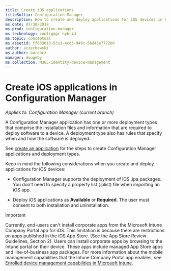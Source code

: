 ```yaml
---
title: Create iOS applications
titleSuffix: Configuration Manager
description: How to create and deploy applications for iOS devices in Configuration Manager.
ms.date: 07/30/2018
ms.prod: configuration-manager
ms.technology: configmgr-hybrid
ms.topic: conceptual
ms.assetid: ff633013-5313-4cd3-949c-56d45e777280
author: aczechowski
ms.author: aaroncz
manager: dougeby
ms.collection: M365-identity-device-management
---
```


# Create iOS applications in Configuration Manager

*Applies to: Configuration Manager (current branch)*

A Configuration Manager application has one or more deployment types that comprise the installation files and information that are required to deploy software to a device. A deployment type also has rules that specify when and how the software is deployed.  

See [create an application](/sccm/apps/deploy-use/create-applications#bkmk_create) for the steps to create Configuration Manager applications and deployment types. 

Keep in mind the following considerations when you create and deploy applications for iOS devices:  

- Configuration Manager supports the deployment of iOS .ipa packages. You don't need to specify a property list (.plist) file when importing an iOS app. 

- Deploy iOS applications as **Available** or **Required**. The user must consent to both installation and uninstallation.

> [!IMPORTANT]  
>  Currently, end-users can't install corporate apps from the Microsoft Intune Company Portal app for iOS. This limitation is because there are restrictions on apps published in the iOS App Store. (See the App Store Review Guidelines, Section 2). Users can install corporate apps by browsing to the Intune portal on their device. These apps include managed App Store apps and line-of-business app packages. For more information about the mobile management capabilities that the Intune Company Portal app enables, see [Enrolled device management capabilities in Microsoft Intune](https://docs.microsoft.com/intune/device-enrollment).  
